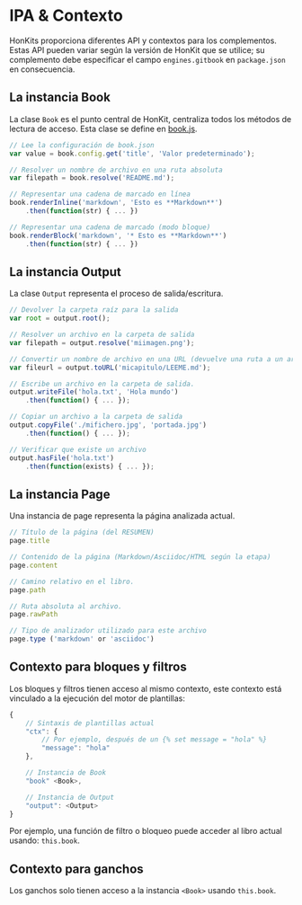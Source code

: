# IPA & Contexto

HonKits proporciona diferentes API y contextos para los complementos. Estas API pueden variar según la versión de HonKit que se utilice; su complemento debe especificar el campo `engines.gitbook` en `package.json` en consecuencia.

## La instancia Book

La clase `Book` es el punto central de HonKit, centraliza todos los métodos de lectura de acceso. Esta clase se define en [book.js](https://github.com/honkit/honkit/blob/master/lib/book.js).

```js
// Lee la configuración de book.json
var value = book.config.get('title', 'Valor predeterminado');

// Resolver un nombre de archivo en una ruta absoluta
var filepath = book.resolve('README.md');

// Representar una cadena de marcado en línea
book.renderInline('markdown', 'Esto es **Markdown**')
    .then(function(str) { ... })

// Representar una cadena de marcado (modo bloque)
book.renderBlock('markdown', '* Esto es **Markdown**')
    .then(function(str) { ... })
```

## La instancia Output

La clase `Output` representa el proceso de salida/escritura.

```js
// Devolver la carpeta raíz para la salida
var root = output.root();

// Resolver un archivo en la carpeta de salida
var filepath = output.resolve('miimagen.png');

// Convertir un nombre de archivo en una URL (devuelve una ruta a un archivo html)
var fileurl = output.toURL('micapitulo/LEEME.md');

// Escribe un archivo en la carpeta de salida.
output.writeFile('hola.txt', 'Hola mundo')
    .then(function() { ... });

// Copiar un archivo a la carpeta de salida
output.copyFile('./mifichero.jpg', 'portada.jpg')
    .then(function() { ... });

// Verificar que existe un archivo
output.hasFile('hola.txt')
    .then(function(exists) { ... });
```

## La instancia Page

Una instancia de page representa la página analizada actual.

```js
// Título de la página (del RESUMEN)
page.title

// Contenido de la página (Markdown/Asciidoc/HTML según la etapa)
page.content

// Camino relativo en el libro.
page.path

// Ruta absoluta al archivo.
page.rawPath

// Tipo de analizador utilizado para este archivo
page.type ('markdown' or 'asciidoc')
```

## Contexto para bloques y filtros

Los bloques y filtros tienen acceso al mismo contexto, este contexto está vinculado a la ejecución del motor de plantillas:

```js
{
    // Sintaxis de plantillas actual
    "ctx": {
        // Por ejemplo, después de un {% set message = "hola" %}
        "message": "hola"
    },

    // Instancia de Book
    "book" <Book>,

    // Instancia de Output
    "output": <Output>
}
```

Por ejemplo, una función de filtro o bloqueo puede acceder al libro actual usando: `this.book`.

## Contexto para ganchos

Los ganchos solo tienen acceso a la instancia `<Book>` usando `this.book`.
